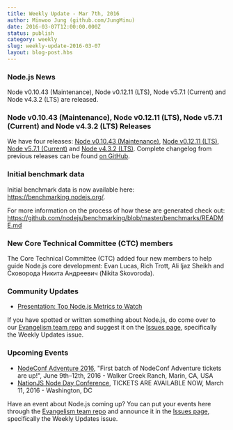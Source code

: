 ```yaml
---
title: Weekly Update - Mar 7th, 2016
author: Minwoo Jung (github.com/JungMinu)
date: 2016-03-07T12:00:00.000Z
status: publish
category: weekly
slug: weekly-update-2016-03-07
layout: blog-post.hbs
---
```


### Node.js News
Node v0.10.43 (Maintenance), Node v0.12.11 (LTS), Node v5.7.1 (Current) and Node v4.3.2 (LTS) are released.

### Node v0.10.43 (Maintenance), Node v0.12.11 (LTS), Node v5.7.1 (Current) and Node v4.3.2 (LTS) Releases

We have four releases: [Node v0.10.43 (Maintenance)](https://nodejs.org/en/blog/release/v0.10.43/), [Node v0.12.11 (LTS)](https://nodejs.org/en/blog/release/v0.12.11/), [Node v5.7.1 (Current)](https://nodejs.org/en/blog/release/v5.7.1/) and [Node v4.3.2 (LTS)](https://nodejs.org/en/blog/release/v4.3.2/). Complete changelog from previous releases can be found [on GitHub](https://github.com/nodejs/node/blob/master/CHANGELOG.md).

### Initial benchmark data

Initial benchmark data is now available here: https://benchmarking.nodejs.org/. 

For more information on the process of how these are generated check out: https://github.com/nodejs/benchmarking/blob/master/benchmarks/README.md

### New Core Technical Committee (CTC) members

The Core Technical Committee (CTC) added four new members to help guide Node.js core development: Evan Lucas, Rich Trott, Ali Ijaz Sheikh and Сковорода Никита Андреевич (Nikita Skovoroda).

### Community Updates

* [Presentation: Top Node.js Metrics to Watch](http://blog.sematext.com/2016/02/26/top-node-js-metrics-to-watch/)

If you have spotted or written something about Node.js, do come over to our [Evangelism team repo](https://github.com/nodejs/evangelism) and suggest it on the [Issues page](https://github.com/nodejs/evangelism/issues), specifically the Weekly Updates issue.

### Upcoming Events

* [NodeConf Adventure 2016](https://ti.to/nodeconf/adventure-2016), "First batch of NodeConf Adventure tickets are up!", June 9th–12th, 2016 - Walker Creek Ranch, Marin, CA, USA
* [NationJS Node Day Conference](http://nationjs.com/), TICKETS ARE AVAILABLE NOW, March 11, 2016 - Washington, DC

Have an event about Node.js coming up? You can put your events here through the [Evangelism team repo](https://github.com/nodejs/evangelism) and announce it in the [Issues page](https://github.com/nodejs/evangelism/issues), specifically the Weekly Updates issue.
